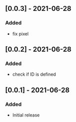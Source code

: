 ## [0.0.3] - 2021-06-28
### Added
- fix pixel


## [0.0.2] - 2021-06-28
### Added
- check if ID is defined


## [0.0.1] - 2021-06-28
### Added
- Initial release
